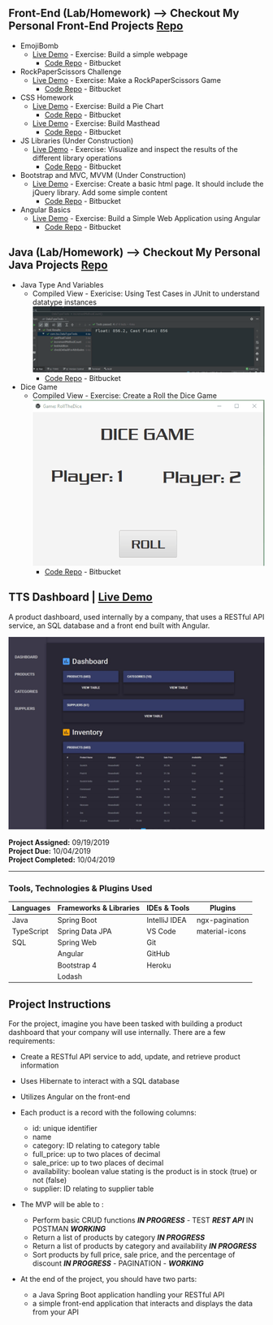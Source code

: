 ## Front-End (Lab/Homework)  --> Checkout My Personal Front-End Projects [Repo](https://github.com/azanaebondbrooks/frontend-mania-repo)
- EmojiBomb
    - [Live Demo](https://emojibombstories.netlify.com/) -  Exercise: Build a simple webpage
		- [Code Repo](https://bitbucket.org/itsjustnae/emojibomb-lab1/src/master/) - Bitbucket
- RockPaperScissors Challenge
    - [Live Demo](https://rockpaperscissorschallenge.netlify.com/) -  Exercise: Make a RockPaperScissors Game
		- [Code Repo](https://bitbucket.org/itsjustnae/rockpaperscissors-lab2/src/master/) - Bitbucket
- CSS Homework
    - [Live Demo](https://piechart.netlify.com/) -  Exercise: Build a Pie Chart
		- [Code Repo](https://bitbucket.org/itsjustnae/piechart-hw1/src/master/) - Bitbucket
    - [Live Demo](https://mastheadcss.netlify.com) - Exercise: Build Masthead
		- [Code Repo](https://bitbucket.org/itsjustnae/navbar-hw1/src/master/) - Bitbucket
- JS Libraries (Under Construction)
    - [Live Demo](https://jslibraries.netlify.com/) - Exercise: Visualize and inspect the results of the different library operations 
		- [Code Repo](https://bitbucket.org/itsjustnae/jslibraries-lab2/src/master/) - Bitbucket
- Bootstrap and MVC, MVVM (Under Construction)
    - [Live Demo](https://bootstraphw.netlify.com/) - Exercise: Create a basic html page. It should include the jQuery library. Add some simple content
       - [Code Repo](https://bitbucket.org/itsjustnae/bootstraphw/src/master/) - Bitbucket
- Angular Basics
    - [Live Demo](https://myangularproject.netlify.com/) - Exercise: Build a Simple Web Application using Angular
      - [Code Repo](https://bitbucket.org/itsjustnae/myangularproject/src/master/) - Bitbucket
## Java (Lab/Homework) --> Checkout My Personal Java Projects [Repo](https://github.com/azanaebondbrooks/java-mania-repo)
- Java Type And Variables
    * Compiled View - Exericise: Using Test Cases in JUnit to understand datatype instances
         ![Alt Text](testcase.gif)
       - [Code Repo](https://bitbucket.org/itsjustnae/types-variableslab/src/master/) - Bitbucket
- Dice Game   
    * Compiled View - Exercise: Create a Roll the Dice Game
         ![](rolldice.gif)
       - [Code Repo](https://bitbucket.org/itsjustnae/dicegame/src/master/) - Bitbucket

## TTS Dashboard | [Live Demo]()

A product dashboard, used internally by a company, that uses a RESTful API service, an SQL database and a front end built with Angular.


![TTS Dashboard Project Photo](dashboard-logo.JPG) 

**Project Assigned:** 09/19/2019  
**Project Due:** 10/04/2019  
**Project Completed:** 10/04/2019

---

### Tools, Technologies & Plugins Used

| Languages | Frameworks & Libraries | IDEs & Tools  | Plugins        |
| ------------- | ------------------ | ------------- | -------------- | 
| Java          | Spring Boot        | IntelliJ IDEA | ngx-pagination |
| TypeScript    | Spring Data JPA    | VS Code       | material-icons | 
| SQL           | Spring Web         | Git           |                |
|               | Angular            | GitHub        |                |
|               | Bootstrap 4        | Heroku        |                |
|               | Lodash             |               |                |



## Project Instructions

For the project, imagine you have been tasked with building a product dashboard that your company will use internally. There are a few requirements:

- Create a RESTful API service to add, update, and retrieve product information
- Uses Hibernate to interact with a SQL database
- Utilizes Angular on the front-end 

- Each product is a record with the following columns:
  - id: unique identifier
  - name
  - category: ID relating to category table
  - full_price: up to two places of decimal
  - sale_price: up to two places of decimal
  - availability: boolean value stating is the product is in stock (true) or not (false)
  - supplier: ID relating to supplier table

- The MVP will be able to :
  - Perform basic CRUD functions ***IN PROGRESS*** - TEST ***REST API*** IN POSTMAN ***WORKING***
  - Return a list of products by category ***IN PROGRESS***
  - Return a list of products by category and availability ***IN PROGRESS***
  - Sort products by full price, sale price, and the percentage of discount ***IN PROGRESS*** - PAGINATION - ***WORKING***

- At the end of the project, you should have two parts: 
  - a Java Spring Boot application handling your RESTful API
  - a simple front-end application that interacts and displays the data from your API